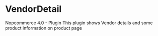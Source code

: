 # VendorDetail
Nopcommerce 4.0 - Plugin
This plugin shows Vendor details and some product information on product page
